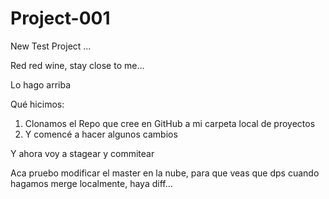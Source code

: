 # Project-001
New Test Project ...

Red red wine, stay close to me... 


Lo hago arriba

Qué hicimos:
1. Clonamos el Repo que cree en GitHub a mi carpeta local de proyectos
2. Y comencé a hacer algunos cambios

Y ahora voy a stagear y commitear

Aca pruebo modificar el master en la nube, para que veas que dps cuando hagamos merge localmente, haya diff...
